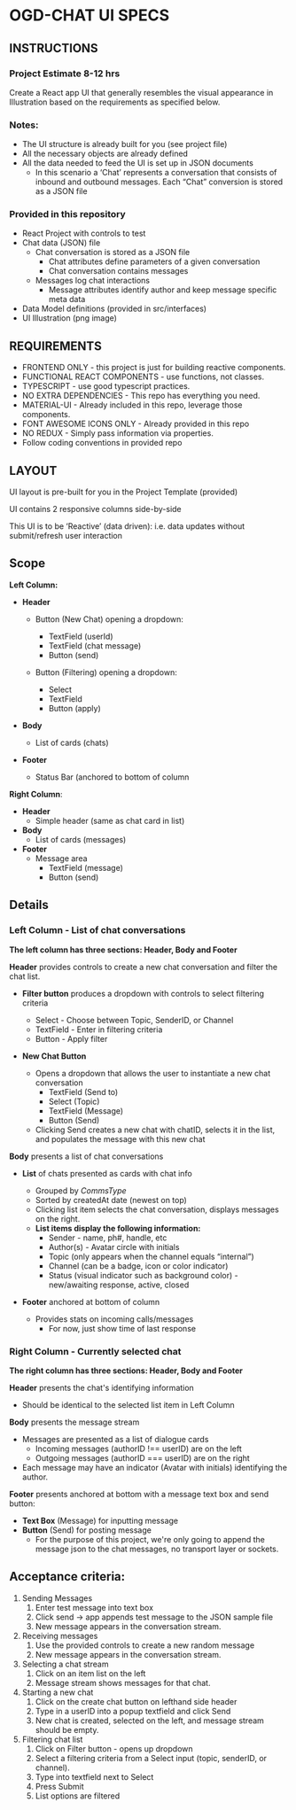 # OGD-CHAT UI SPECS

## INSTRUCTIONS

### Project Estimate 8-12 hrs

Create a React app UI that generally resembles the visual appearance in Illustration based on the requirements as specified below.

### Notes:

- The UI structure is already built for you (see project file)
- All the necessary objects are already defined
- All the data needed to feed the UI is set up in JSON documents
    - In this scenario a ‘Chat’ represents a conversation that consists of inbound and outbound messages. Each “Chat” conversion is stored as a JSON file

### Provided in this repository

- React Project with controls to test
- Chat data (JSON) file
  - Chat conversation is stored as a JSON file
    - Chat attributes define parameters of a given conversation
    - Chat conversation contains messages
  - Messages log chat interactions
    - Message attributes identify author and keep message specific meta data
- Data Model definitions (provided in src/interfaces)
- UI Illustration (png image)

## REQUIREMENTS

- FRONTEND ONLY - this project is just for building reactive components.
- FUNCTIONAL REACT COMPONENTS - use functions, not classes.
- TYPESCRIPT - use good typescript practices.
- NO EXTRA DEPENDENCIES - This repo has everything you need.
- MATERIAL-UI - Already included in this repo, leverage those components.
- FONT AWESOME ICONS ONLY - Already provided in this repo
- NO REDUX - Simply pass information via properties.
- Follow coding conventions in provided repo

## LAYOUT

UI layout is pre-built for you in the Project Template (provided)

UI contains 2 responsive columns side-by-side

This UI is to be ‘Reactive’ (data driven): i.e.  data updates without submit/refresh user interaction

## Scope

**Left Column:**

- **Header**

  - Button (New Chat) opening a dropdown:
    - TextField (userId)
    - TextField (chat message)
    - Button (send)
      
  - Button (Filtering) opening a dropdown:
    - Select 
    - TextField
    - Button (apply)
    
- **Body**

  - List of cards (chats)

- **Footer**

  - Status Bar (anchored to bottom of column

**Right Column**:

- **Header**
  - Simple header (same as chat card in list)
- **Body**
  - List of cards (messages)
- **Footer**
  - Message area
    - TextField (message)
    - Button (send)

## Details

### Left Column - List of chat conversations

**The left column has three sections: Header, Body and Footer**

**Header** provides controls to create a new chat conversation and filter the chat list.

- **Filter button** produces a dropdown with controls to select filtering criteria 
  - Select - Choose between Topic, SenderID, or Channel
  - TextField - Enter in filtering criteria
  - Button - Apply filter
    
- **New Chat Button**
  - Opens a dropdown that allows the user to instantiate a new chat conversation
    - TextField (Send to)
    - Select (Topic)
    - TextField (Message)
    - Button (Send)
  - Clicking Send creates a new chat with chatID, selects it in the list, and populates the message with this new chat

**Body** presents a list of chat conversations

  - **List** of chats presented as cards with chat info
    - Grouped by _CommsType_
    - Sorted by createdAt date (newest on top)
    - Clicking list item selects the chat conversation, displays messages on the right.
    - **List items display the following information:**
      - Sender - name, ph#, handle, etc
      - Author(s) - Avatar circle with initials
      - Topic (only appears when the channel equals “internal”)
      - Channel (can be a badge, icon or color indicator)
      - Status (visual indicator such as background color) - new/awaiting response, active, closed

- **Footer** anchored at bottom of column
  - Provides stats on incoming calls/messages
    - For now, just show time of last response

### Right Column - Currently selected chat

**The right column has three sections: Header, Body and Footer**


**Header** presents the chat's identifying information
  
  - Should be identical to the selected list item in Left Column

**Body** presents the message stream 
  
  - Messages are presented as a list of dialogue cards
    - Incoming messages (authorID !== userID) are on the left
    - Outgoing messages (authorID === userID) are on the right
  - Each message may have an indicator (Avatar with initials) identifying the author.

**Footer** presents anchored at bottom with a message text box and send button:
  - **Text Box** (Message) for inputting message
  - **Button** (Send) for posting message
    - For the purpose of this project, we're only going to append the message json to the chat messages, no transport layer or sockets.
    
## Acceptance criteria:

1. Sending Messages
    1. Enter test message into text box
    2. Click send -> app appends test message to the JSON sample file
    3. New message appears in the conversation stream.
2. Receiving messages
    1. Use the provided controls to create a new random message 
    2. New message appears in the conversation stream.
3. Selecting a chat stream
    1. Click on an item list on the left
    2. Message stream shows messages for that chat.
4. Starting a new chat
    1. Click on the create chat button on lefthand side header
    2. Type in a userID into a popup textfield and click Send
    3. New chat is created, selected on the left, and message stream should be empty.
4. Filtering chat list
    1. Click on Filter button - opens up dropdown 
    2. Select a filtering criteria from a Select input (topic, senderID, or channel).
    3. Type into textfield next to Select
    4. Press Submit
    5. List options are filtered
